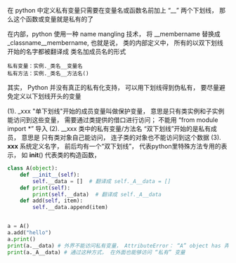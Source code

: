 在 python 中定义私有变量只需要在变量名或函数名前加上 “__” 两个下划线， 那么这个函数或变量就是私有的了

在内部，python 使用一种 name mangling 技术， 将 __membername 替换成 _classname__membername, 也就是说， 类的内部定义中， 所有的以双下划线开始的名字都被翻译成 类名加成员名的形式

```
私有变量：实例._类名__变量名
私有方法：实例._类名__方法名()
```

其实， Python 并没有真正的私有化支持， 可以用下划线得到伪私有， 要尽量避免定义以下划线开头的变量

(1). _xxx  "单下划线"开始的成员变量叫做保护变量， 意思是只有类实例和子实例能访问到这些变量， 需要通过类提供的借口进行访问； 不能用 “from module import *” 导入
(2). __xxx  类中的私有变量/方法名 “双下划线”开始的是私有成员， 意思是 只有类对象自己能访问， 连子类的对象也不能访问到这个数据
(3). __xxx__  系统定义名字， 前后均有一个“双下划线”， 代表python里特殊方法专用的表示， 如 __init__() 代表类的构造函数，

```python
class A(object):
    def __init__(self):
        self.__data = []  # 翻译成 self._A__data = []
    def print(self):
        print(self.__data)  # 翻译成 self._A__data
    def add(self, item):
        self.__data.append(item)


a = A()
a.add("hello")
a.print()
print(a.__data) # 外界不能访问私有变量， AttributeError： “A” object has 弄attribute ‘__data’
print(a._A__data) # 通过这种方式， 在外面也能够访问 “私有” 变量
```